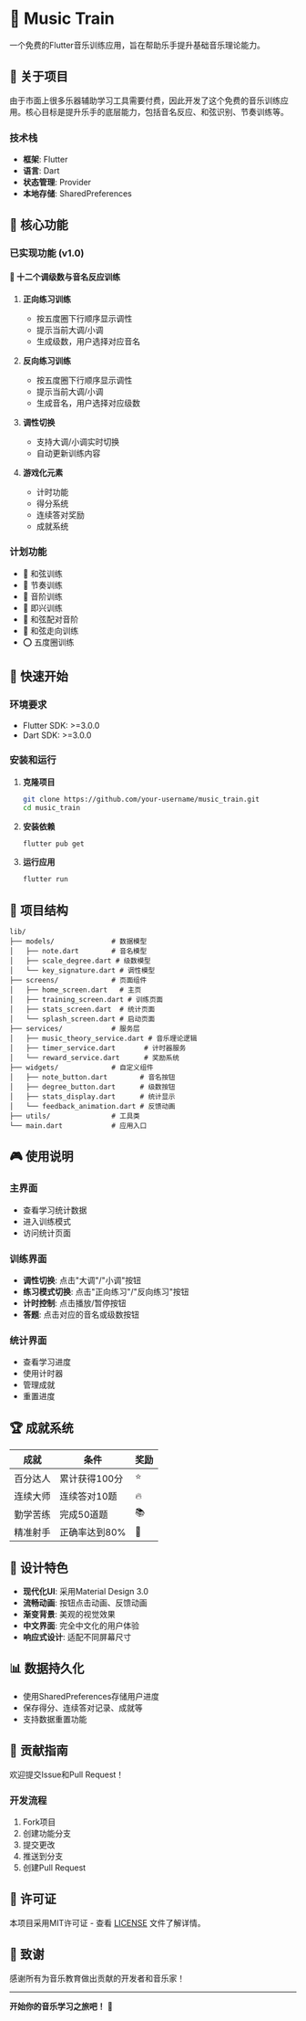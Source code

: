 # 🎵 Music Train

一个免费的Flutter音乐训练应用，旨在帮助乐手提升基础音乐理论能力。

## 📱 关于项目

由于市面上很多乐器辅助学习工具需要付费，因此开发了这个免费的音乐训练应用。核心目标是提升乐手的底层能力，包括音名反应、和弦识别、节奏训练等。

### 技术栈

- **框架**: Flutter
- **语言**: Dart
- **状态管理**: Provider
- **本地存储**: SharedPreferences

## 🎯 核心功能

### 已实现功能 (v1.0)

#### 🎼 十二个调级数与音名反应训练

1. **正向练习训练**
   - 按五度圈下行顺序显示调性
   - 提示当前大调/小调
   - 生成级数，用户选择对应音名

2. **反向练习训练**
   - 按五度圈下行顺序显示调性
   - 提示当前大调/小调
   - 生成音名，用户选择对应级数

3. **调性切换**
   - 支持大调/小调实时切换
   - 自动更新训练内容

4. **游戏化元素**
   - 计时功能
   - 得分系统
   - 连续答对奖励
   - 成就系统

### 计划功能

- 🎸 和弦训练
- 🥁 节奏训练
- 🎹 音阶训练
- 🎺 即兴训练
- 🎼 和弦配对音阶
- 🔄 和弦走向训练
- ⭕ 五度圈训练

## 🚀 快速开始

### 环境要求

- Flutter SDK: >=3.0.0
- Dart SDK: >=3.0.0

### 安装和运行

1. **克隆项目**
   ```bash
   git clone https://github.com/your-username/music_train.git
   cd music_train
   ```

2. **安装依赖**
   ```bash
   flutter pub get
   ```

3. **运行应用**
   ```bash
   flutter run
   ```

## 📁 项目结构

```
lib/
├── models/              # 数据模型
│   ├── note.dart        # 音名模型
│   ├── scale_degree.dart # 级数模型
│   └── key_signature.dart # 调性模型
├── screens/             # 页面组件
│   ├── home_screen.dart   # 主页
│   ├── training_screen.dart # 训练页面
│   ├── stats_screen.dart  # 统计页面
│   └── splash_screen.dart # 启动页面
├── services/            # 服务层
│   ├── music_theory_service.dart # 音乐理论逻辑
│   ├── timer_service.dart       # 计时器服务
│   └── reward_service.dart      # 奖励系统
├── widgets/             # 自定义组件
│   ├── note_button.dart        # 音名按钮
│   ├── degree_button.dart      # 级数按钮
│   ├── stats_display.dart      # 统计显示
│   └── feedback_animation.dart # 反馈动画
├── utils/               # 工具类
└── main.dart            # 应用入口
```

## 🎮 使用说明

### 主界面
- 查看学习统计数据
- 进入训练模式
- 访问统计页面

### 训练界面
- **调性切换**: 点击"大调"/"小调"按钮
- **练习模式切换**: 点击"正向练习"/"反向练习"按钮
- **计时控制**: 点击播放/暂停按钮
- **答题**: 点击对应的音名或级数按钮

### 统计界面
- 查看学习进度
- 使用计时器
- 管理成就
- 重置进度

## 🏆 成就系统

| 成就 | 条件 | 奖励 |
|------|------|------|
| 百分达人 | 累计获得100分 | ⭐ |
| 连续大师 | 连续答对10题 | 🔥 |
| 勤学苦练 | 完成50道题 | 📚 |
| 精准射手 | 正确率达到80% | 🎯 |

## 🎨 设计特色

- **现代化UI**: 采用Material Design 3.0
- **流畅动画**: 按钮点击动画、反馈动画
- **渐变背景**: 美观的视觉效果
- **中文界面**: 完全中文化的用户体验
- **响应式设计**: 适配不同屏幕尺寸

## 📊 数据持久化

- 使用SharedPreferences存储用户进度
- 保存得分、连续答对记录、成就等
- 支持数据重置功能

## 🤝 贡献指南

欢迎提交Issue和Pull Request！

### 开发流程
1. Fork项目
2. 创建功能分支
3. 提交更改
4. 推送到分支
5. 创建Pull Request

## 📄 许可证

本项目采用MIT许可证 - 查看 [LICENSE](LICENSE) 文件了解详情。

## 🙏 致谢

感谢所有为音乐教育做出贡献的开发者和音乐家！

---

**开始你的音乐学习之旅吧！** 🎵